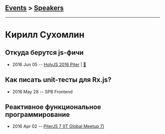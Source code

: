 ## [Events](../README.md) > [Speakers](../speakers.md)
---

# Кирилл Сухомлин

## Откуда берутся js-фичи
- 2016 Jun 05 -- [HolyJS 2016 Piter](https://www.youtube.com/watch?v=FNl2ohtBRnM)  | [:notebook:](http://public.jugru.org/holyjs/2016/spb/day_1/track_2/suhomlin.pdf)  
## Как писать unit-тесты для Rx.js?
- 2016 May 28 -- SPB Frontend    
## Реактивное функциональное программирование
- 2016 Apr 02 -- [PiterJS 7 (IT Global Meetup 7)](https://www.youtube.com/watch?v=ie6pVGSgInw)    
